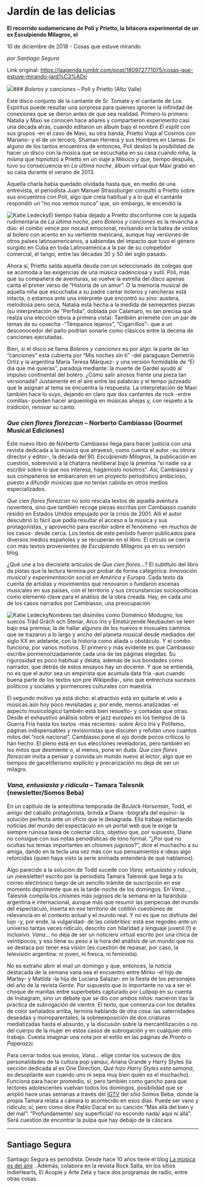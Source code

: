 # Jardín de las delicias

**El recorrido sudamericano de Poli y Prietto, la bitácora experimental de un ex Esculpiendo Milagros, el**

10 de diciembre de 2018 - Cosas que estuve mirando

_por Santiago Segura_

Link original: https://laagenda.tumblr.com/post/180972771075/cosas-que-estuve-mirando-jard%C3%ADn

![](https://64.media.tumblr.com/56e8b8adbfa467a80659dc979eb67d8a/tumblr_inline_pjiz2aNtmN1t6q87u_500.jpg)### *Boleros y canciones* – Poli y Prietto (Alto Valle)

Este disco conjunto de la cantante de Sr. Tomate y el cantante de Los Espíritus puede resultar una sorpresa para quienes ignoren la infinidad de conexiones que se dieron antes de que sea realidad. Primero lo primero: Natalia y Maxi se conocen hace añares y compartieron experimento casi una década atrás, cuando editaron un álbum bajo el nombre *El esplit* con sus grupos -en el caso de Maxi, su otra banda, Prietto Viaja al Cosmos con Mariano- y el de un tercero, Shaman Herrera y sus Hombres en Llamas. En alguno de los tantos encuentros de entonces, Poli deslizó la posibilidad de hacer un disco con la música que se escuchaba en su casa cuando niña, la misma que hipnotizó a Prietto en un viaje a México y que, tiempo después, tuvo su consecuencia en *La última noche*, álbum virtual que Maxi grabó en su casa durante el verano de 2013.

Aquella charla había quedado olvidada hasta que, en medio de una entrevista, el periodista Juan Manuel Strassburger consultó a Prietto sobre sus encuentros con Poli, algo que creía habitual y a lo que el cantante respondió un “no nos vemos nunca” que, sin embargo, le encendió la 

![Katie Ledecky](https://64.media.tumblr.com/c940afeb4ba668b1dda34f5ad33d1be5/tumblr_inline_pjiz2b8Hnz1t6q87u_400.jpg)El tiempo había dejado a Prietto disconforme con la jugada rudimentaria de *La última noche*, pero *Boleros y canciones* es la revancha a dúo: el combo vence por nocaut emocional, revisando en la batea de vinilos al bolero con acento en su vertiente mexicana, aunque hay versiones de otros países latinoamericanos, a sabiendas del impacto que tuvo el género surgido en Cuba en toda Latinoamérica a la par de su competidor comercial, el tango, entre las décadas 30 y 50 del siglo pasado. 

Ahora sí, Prietto salda aquella deuda con un seleccionado de colegas que se acomoda a las exigencias de una música cadenciosa y sutil. Poli, más que su compañera de aventuras, se vuelve la estrella del disco apenas canta el primer verso de “Historia de un amor”. O la memoria musical de aquella niña que escuchaba a su padre cantar boleros y rancheras está intacta, o estamos ante una intérprete que encontró su sino: austera, melodiosa pero seca, Natalia está hecha a la medida de semejantes piezas (su interpretación de “Perfidia”, doblada por Calamaro, es tan precisa que realza una elección obvia a primera vista). También arremete con un par de temas de su cosecha -“Témpanos lejanos”, “Cigarrillos”- que a un desconocedor del paño podrían sonarle como clásicos entre la decena de canciones ejecutadas.

Bien, si el disco se llama *Boleros y canciones* es por algo: la parte de las “canciones” está cubierta por “Mis noches sin ti” -del paraguayo Demetrio Ortiz y la argentina María Teresa Márquez- y una versión formidable de “El día que me quieras”, paradoja mediante: la muerte de Gardel ayudó al impulso continental del bolero. ¿Cómo salir airosos frente una pieza tan versionada? Justamente en el aire entre las palabras y el tempo jazzeado que le asignan al tema se encuentra la respuesta. La interpretación de Maxi también hace lo suyo, dejando en claro que dos cantantes de rock -entre comillas- pueden hacer arqueología en músicas añejas y, con respeto a la tradición, renovar su canto.

### *Que cien flores florezcan* – Norberto Cambiasso (Gourmet Musical Ediciones)

Este nuevo libro de Norberto Cambiasso llega para hacer justicia con una revista dedicada a la música que atravesó, como cuenta el autor -su otrora director y editor-, la década del 90. *Esculpiendo Milagros*, la publicación en cuestión, sobrevivió a la chatarra neoliberal bajo la premisa “si nadie va a escribir sobre lo que nos interesa, hagámoslo nosotros”. Así, Cambiasso y sus compañeros se embarcaron en un proyecto periodístico ambicioso, puesto a difundir músicas que no tenían cabida en otros medios especializados. 

*Que cien flores florezcan* no solo rescata textos de aquella aventura noventera, sino que también recoge piezas escritas por Cambiasso cuando residió en Estados Unidos empujado por la crisis de 2001. Allí el autor descubrió lo fácil que podía resultar el acceso a la música y sus protagonistas, y aprovechó para escribir sobre el fenómeno -en muchos de los casos- desde cerca. Los textos de este período fueron publicados para diversos medios españoles y se recuperan en el libro. El círculo se cierra con más textos provenientes de *Esculpiendo Milagros* ya en su versión blog.

¿Qué une a los diecisiete artículos de *Que cien flores…*? El subtítulo del libro da pistas que la lectura termina por probar de forma categórica: *Innovación musical y experimentación social en América y Europa*. Cada texto da cuenta de artistas y movimientos que renovaron o fundaron escenas musicales en sus países, con el territorio y sus circunstancias sociopolíticas como elemento clave para el análisis de la obra creada. Hay, en cada uno de los casos narrados por Cambiasso, una preocupación

![Katie Ledecky](https://64.media.tumblr.com/d69d1ab6267f71b9553366f2671183db/tumblr_inline_pjiz2bV0eV1t6q87u_400.jpg)Nombres tan disímiles como Doménico Modugno, los suecos Träd Gräch och Stenar, Arco Iris y Einstürzende Neubauten se leen bajo esa premisa, la de hallar algunos de los nuevos e inusuales caminos que se trazaron a lo largo y ancho del planeta musical desde mediados del siglo XX en adelante, con la historia como aliada u obstáculo. Y el combo funciona, por varios motivos. El primero y más evidente es que Cambiasso escribe pormenorizadamente cada una de las páginas elegidas. Su rigurosidad es poco habitual y delata, además de sus bondades como narrador, que detrás de estos ensayos hay un docente. Y que se entienda, no es que el autor sea un empirista que acumula data fría -aun cuando buena parte de los textos son pre Wikipedia-, sino que entrecruza sucesos políticos y sociales y pormenores culturales con maestría.

El segundo motivo ya está dicho: el atractivo está en quitarle el velo a músicas aún hoy poco revisitadas y, por ende, menos analizadas -el aspecto musicológico también está bien resuelto- y contadas que otras. Desde el exhaustivo análisis sobre el jazz europeo en los tiempos de la Guerra Fría hasta los textos -más recientes- sobre Arco Iris y Polifemo, páginas indispensables y revisionistas que discuten y refutan unos cuantos mitos del “rock nacional”, Cambiasso pone el ojo donde pocos críticos lo han hecho. El pleno está en sus elecciones reveladoras, pero también en los mitos que desmiente o, al menos, pone en duda. *Que cien flores florezcan* invita a pensar y convida un mundo nuevo al lector, algo que en tiempos de gacetillerismo explícito y precarización no deja de ser un milagro.

### *Vana, entusiasta y ridícula* – Tamara Talesnik (newsletter/Somos Beba)

En un capítulo de la anteúltima temporada de *BoJack Horseman*, Todd, el amigo del caballo protagonista, brinda a Diane -biógrafa del equino- la solución perfecta ante un oficio que le desagrada. Ella trabaja redactando noticias del mundo del espectáculo en un portal web que le exige la siempre ruinosa tarea de colectar clics, objetivo que, por supuesto, Diane no consigue con sus notas periodísticas de tono formal. “¿Por qué no ocultas tus temas importantes en chismes jugosos?”, dice el muchacho a su amiga, dando en la tecla una vez más con sus pensamientos e ideas algo retorcidas (quien haya visto la serie animada entenderá de qué hablamos).

Algo parecido a la solución de Todd sucede con *Vana, entusiasta y ridícula*, un ¡newsletter! escrito por la periodista Tamara Talesnik que llega a tu correo electrónico luego de un sencillo trámite de suscripción en ese momento deprimente que es la tarde-noche de los domingos. En *Vana…*, Talesnik compila los chismes más jugosos de la semana en la farándula argentina e internacional, aunque más que resumir las peripecias del mundo del espectáculo, inserta en ese territorio de cotillón cuestiones de relevancia en el contexto actual y el mundo real. Y no es que no disfrute del lujo -y, por ende, la vulgaridad- de las *celebrities*: está ese regodeo ante un universo tantas veces ridículo, descrito con hilaridad y lenguaje juvenil (!) e inclusivo. *Vana…* no deja de ser un noticiero virtual escrito por una chica de veintipocos, y eso tiene su peso a la hora del análisis de un mundo que no se destaca por tener esa visión (es cuestión de repasar, por caso, la televisión argentina: ni joven, ni fresca, ni feminista).

No es extraño abrir el mail un domingo y que, entonces, la noticia destacada de la semana vana sea el encuentro entre Mirko -el hijo de Marley- y Matilda -la hija de Luciana Salazar- en la fiesta de los personajes del año de la revista *Gente*. Por supuesto que lo importante no va a ser el choque de manitas entre superbebés capturado por Lulipop en su cuenta de Instagram, sino un debate que se dio con ambos niños: nacieron tras la práctica de subrogación de vientre. El texto, que comienza con los detalles de color señalados arriba, termina hablando de otra cosa: las xaternidades deseadas y monoparentales, la sobreexposición de dos criaturas mediatizadas hasta el absurdo, y la discusión sobre la mercantilización o no del cuerpo de la mujer en estos casos de subrogación y en cualquier otro trabajo. Cuesta imaginar una nota por el estilo en las páginas de *Pronto* o *Paparazzi*.

Para cerrar todos sus envíos, *Vana..*. elige contar los sucesos de dos personalidades de la cultura pop yanqui, Ariana Grande y Harry Styles (la sección dedicada al ex One Direction, *Qué hizo Harry Styles esta semana*, es desopilante aun cuando uno ni sepa muy bien quién es el muchacho). Funciona para hacer promedio, sí, pero también como gancho para que lectores adolescentes vuelvan todos los domingos, posibilidad que se amplió hace unas semanas a través del [IGTV](https://www.instagram.com/somosbeba/) del sitio Somos Beba, donde la propia Tamara relata a cámara lo acontecido en esos días. Puede ser vano y ridículo, sí, pero como dice Pablo Dacal en su canción “Más allá del bien y del mal”: “Profundamente/ soy superficial/ no escondo nada/ aquí ni allá”. Será cuestión de encontrar la pulpa que hay debajo de la cáscara.

  




---

 Santiago Segura
----------------

 Santiago Segura es periodista. Desde hace 10 años tiene el blog [La música es del aire](http://lamusicaesdelaire.blogspot.com.ar/)
. Además, colabora en la revista Rock Salta, en los sitios IndieHearts, El Acople y Arte Zeta y hace dos programas de radio, entre otras cosas.

